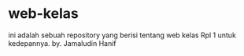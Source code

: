 # web-kelas
ini adalah sebuah repository yang berisi tentang web kelas Rpl 1 untuk kedepannya.
by. Jamaludin Hanif

